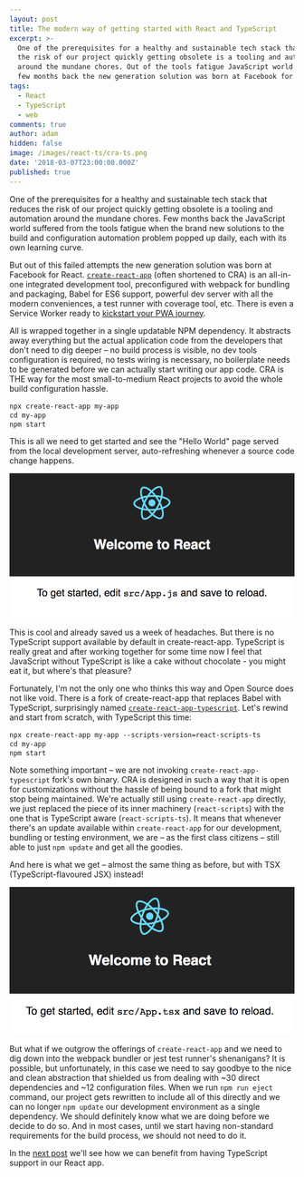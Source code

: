 ```yaml
---
layout: post
title: The modern way of getting started with React and TypeScript
excerpt: >-
  One of the prerequisites for a healthy and sustainable tech stack that reduces
  the risk of our project quickly getting obsolete is a tooling and automation
  around the mundane chores. Out of the tools fatigue JavaScript world suffered
  few months back the new generation solution was born at Facebook for React.
tags:
  - React
  - TypeScript
  - web
comments: true
author: adam
hidden: false
image: /images/react-ts/cra-ts.png
date: '2018-03-07T23:00:00.000Z'
published: true
---
```


One of the prerequisites for a healthy and sustainable tech stack that reduces the risk of our project quickly getting obsolete is a tooling and automation around the mundane chores. Few months back the JavaScript world suffered from the tools fatigue when the brand new solutions to the build and configuration automation problem popped up daily, each with its own learning curve.

But out of this failed attempts the new generation solution was born at Facebook for React. [`create-react-app`](https://github.com/facebook/create-react-app) (often shortened to CRA) is an all-in-one integrated development tool, preconfigured with webpack for bundling and packaging, Babel for ES6 support, powerful dev server with all the modern conveniences, a test runner with coverage tool, etc. There is even a Service Worker ready to [kickstart your PWA journey](https://www.linkedin.com/pulse/10-reasons-why-you-should-consider-progressive-web-apps-eriksen/). 

All is wrapped together in a single updatable NPM dependency. It abstracts away everything but the actual application code from the developers that don't need to dig deeper – no build process is visible, no dev tools configuration is required, no tests wiring is necessary, no boilerplate needs to be generated before we can actually start writing our app code. CRA is THE way for the most small-to-medium React projects to avoid the whole build configuration hassle.

```
npx create-react-app my-app
cd my-app
npm start
```

This is all we need to get started and see the "Hello World" page served from the local development server, auto-refreshing whenever a source code change happens.

![Hello World from create-react-app](/images/react-ts/cra.png)

This is cool and already saved us a week of headaches. But there is no TypeScript support available by default in create-react-app. TypeScript is really great and after working together for some time now I feel that JavaScript without TypeScript is like a cake without chocolate - you might eat it, but where's that pleasure?

Fortunately, I'm not the only one who thinks this way and Open Source does not like void. There is a fork of create-react-app that replaces Babel with TypeScript, surprisingly named [`create-react-app-typescript`](https://github.com/wmonk/create-react-app-typescript). Let's rewind and start from scratch, with TypeScript this time:

```
npx create-react-app my-app --scripts-version=react-scripts-ts
cd my-app
npm start
```

Note something important – we are not invoking `create-react-app-typescript` fork's own binary. CRA is designed in such a way that it is open for customizations without the hassle of being bound to a fork that might stop being maintained. We're actually still using `create-react-app` directly, we just replaced the piece of its inner machinery (`react-scripts`) with the one that is TypeScript aware (`react-scripts-ts`). It means that whenever there's an update available within `create-react-app` for our development, bundling or testing environment, we are – as the first class citizens – still able to just `npm update` and get all the goodies.

And here is what we get – almost the same thing as before, but with TSX (TypeScript-flavoured JSX) instead! 

![Hello World from create-react-app-typescript](/images/react-ts/cra-ts.png)

But what if we outgrow the offerings of `create-react-app` and we need to dig down into the webpack bundler or jest test runner's shenanigans? It is possible, but unfortunately, in this case we need to say goodbye to the nice and clean abstraction that shielded us from dealing with ~30 direct dependencies and ~12 configuration files. When we run `npm run eject` command, our project gets rewritten to include all of this directly and we can no longer `npm update` our development environment as a single dependency. We should definitely know what we are doing before we decide to do so. And in most cases, until we start having non-standard requirements for the build process, we should not need to do it.

In the [next post](/blog/5-ways-to-benefit-from-typescript-in-react/) we'll see how we can benefit from having TypeScript support in our React app.

